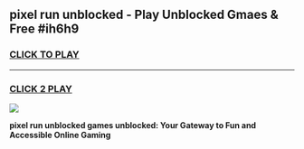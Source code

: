 
## pixel run unblocked - Play Unblocked Gmaes & Free #ih6h9
<h3>
<a href="https://news.freeplayer.one?title=pixel_run_unblocked&ref=24F">CLICK TO PLAY</a></h3>
<hr>

<h3>
<a href="https://news.freeplayer.one?title=pixel_run_unblocked&ref=24F">CLICK 2 PLAY</a>
  
</h3>

<a href="https://news.freeplayer.one?title=pixel_run_unblocked&ref=24F/"><img src="https://clearcache.store/games.png"></a>


**pixel run unblocked games unblocked: Your Gateway to Fun and Accessible Online Gaming**

